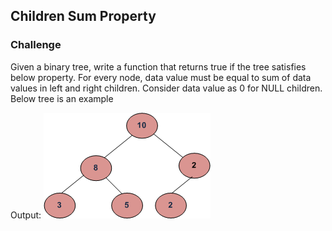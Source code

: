 ## Children Sum Property

### Challenge
Given a binary tree, write a function that returns true if the tree satisfies below property.
For every node, data value must be equal to sum of data values in left and right children. Consider data value as 0 for NULL children. Below tree is an example


Output:
	 ![](pattern.png) 




